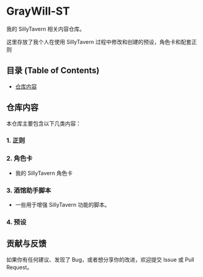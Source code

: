 # GrayWill-ST

我的 SillyTavern 相关内容仓库。

这里存放了我个人在使用 SillyTavern 过程中修改和创建的预设，角色卡和配套正则

## 目录 (Table of Contents)

- [仓库内容](#仓库内容)

## 仓库内容

本仓库主要包含以下几类内容：

### 1. 正则


### 2. 角色卡
- 我的 SillyTavern 角色卡

### 3. 酒馆助手脚本
- 一些用于增强 SillyTavern 功能的脚本。

### 4. 预设



## 贡献与反馈

如果你有任何建议、发现了 Bug，或者想分享你的改进，欢迎提交 Issue 或 Pull Request。

